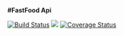 **#FastFood Api**

[![Build Status](https://travis-ci.org/berrybretch/fast_food_api.svg?branch=api)](https://travis-ci.org/berrybretch/fast_food_api)
<a href="https://codeclimate.com/github/berrybretch/fast_food_api/maintainability"><img src="https://api.codeclimate.com/v1/badges/ec832a77bfc28d4cf92b/maintainability" /></a>
<a href='https://coveralls.io/github/berrybretch/fast_food_api?branch=api'><img src='https://coveralls.io/repos/github/berrybretch/fast_food_api/badge.svg?branch=api' alt='Coverage Status' /></a>
